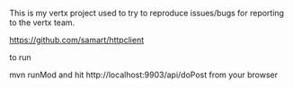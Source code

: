 
This is my vertx project used to try to reproduce issues/bugs for reporting to the vertx team.

https://github.com/samart/httpclient


to run

mvn runMod and hit http://localhost:9903/api/doPost from your browser
